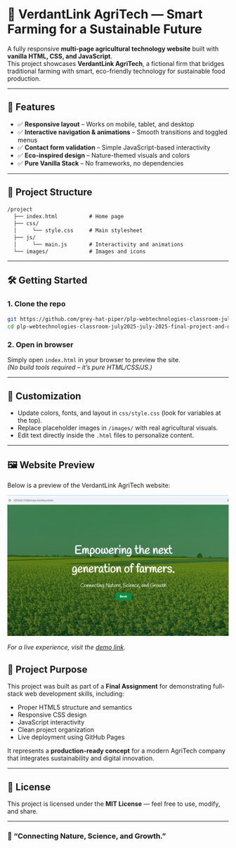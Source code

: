 # 🌾 VerdantLink AgriTech — Smart Farming for a Sustainable Future

A fully responsive **multi-page agricultural technology website** built with **vanilla HTML, CSS, and JavaScript**.  
This project showcases **VerdantLink AgriTech**, a fictional firm that bridges traditional farming with smart, eco-friendly technology for sustainable food production.

---

## 📂 Features

* ✅ **Responsive layout** – Works on mobile, tablet, and desktop
* ✅ **Interactive navigation & animations** – Smooth transitions and toggled menus
* ✅ **Contact form validation** – Simple JavaScript-based interactivity
* ✅ **Eco-inspired design** – Nature-themed visuals and colors
* ✅ **Pure Vanilla Stack** – No frameworks, no dependencies

---

## 📁 Project Structure

```
/project
  ├── index.html          # Home page
  ├── css/
  │     └── style.css     # Main stylesheet
  ├── js/
  │     └── main.js       # Interactivity and animations
  └── images/             # Images and icons
```

---

## 🛠️ Getting Started

### 1. Clone the repo

```bash
git https://github.com/grey-hat-piper/plp-webtechnologies-classroom-july2025-july-2025-final-project-and-deployment-Final-Project-and-Depl.git
cd plp-webtechnologies-classroom-july2025-july-2025-final-project-and-deployment-Final-Project-and-Depl
```

### 2. Open in browser

Simply open `index.html` in your browser to preview the site.  
*(No build tools required – it’s pure HTML/CSS/JS.)*

---

## 🎨 Customization

* Update colors, fonts, and layout in `css/style.css` (look for variables at the top).  
* Replace placeholder images in `/images/` with real agricultural visuals.  
* Edit text directly inside the `.html` files to personalize content.  

---


## 🖼️ Website Preview

Below is a preview of the VerdantLink AgriTech website:

![VerdantLink AgriTech Website Preview](images/website-preview.png)

*For a live experience, visit the [demo link]([https://your-username.github.io/verdantlink-agritech](https://grey-hat-piper.github.io/plp-webtechnologies-classroom-july2025-july-2025-final-project-and-deployment-Final-Project-and-Depl/)).*

## 🧠 Project Purpose

This project was built as part of a **Final Assignment** for demonstrating full-stack web development skills, including:

* Proper HTML5 structure and semantics  
* Responsive CSS design  
* JavaScript interactivity  
* Clean project organization  
* Live deployment using GitHub Pages  

It represents a **production-ready concept** for a modern AgriTech company that integrates sustainability and digital innovation.

---

## 📜 License

This project is licensed under the **MIT License** — feel free to use, modify, and share.

---

### 🌱 “Connecting Nature, Science, and Growth.”
